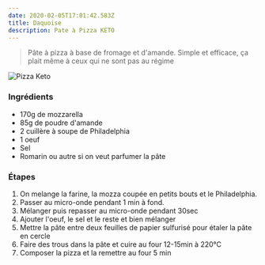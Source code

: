 ```yaml
---
date: 2020-02-05T17:01:42.583Z
title: Daquoise
description: Pate à Pizza KETO
---
```

> Pâte à pizza à base de fromage et d'amande. Simple et efficace, ça plait même à ceux qui ne sont pas au régime

![Pizza Keto](/assets/easy-fathead-dough-pizza.jpg "Fathead Pizza")

### Ingrédients
- 170g de mozzarella
- 85g de poudre d'amande
- 2 cuillère à soupe de Philadelphia
- 1 oeuf
- Sel
- Romarin ou autre si on veut parfumer la pâte

### Étapes
1. On melange la farine, la mozza coupée en petits bouts et le Philadelphia.
2. Passer au micro-onde pendant 1 min à fond.
3. Mélanger puis repasser au micro-onde pendant 30sec
4. Ajouter l'oeuf, le sel et le reste et bien mélanger
5. Mettre la pâte entre deux feuilles de papier sulfurisé pour étaler la pâte en cercle
6. Faire des trous dans la pâte et cuire au four 12-15min à 220°C
7. Composer la pizza et la remettre au four 5 min


